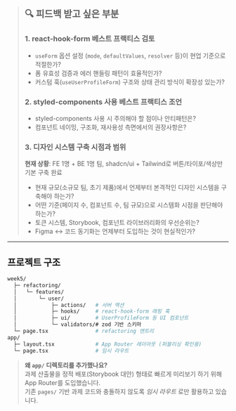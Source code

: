 > ## 🔍 피드백 받고 싶은 부분
>
> ### 1. react-hook-form 베스트 프랙티스 검토
>
> - `useForm` 옵션 설정 (`mode`, `defaultValues`, `resolver` 등)이 현업 기준으로 적절한가?
> - 폼 유효성 검증과 에러 핸들링 패턴이 효율적인가?
> - 커스텀 훅(`useUserProfileForm`) 구조와 상태 관리 방식이 확장성 있는가?
>
> ### 2. styled-components 사용 베스트 프랙티스 조언
>
> - styled-components 사용 시 주의해야 할 점이나 안티패턴은?
> - 컴포넌트 네이밍, 구조화, 재사용성 측면에서의 권장사항은?
>
> ### 3. 디자인 시스템 구축 시점과 범위
>
> **현재 상황**: FE 1명 + BE 1명 팀, shadcn/ui + Tailwind로 버튼/타이포/색상만 기본 구축 완료
>
> - 현재 규모(소규모 팀, 초기 제품)에서 언제부터 본격적인 디자인 시스템을 구축해야 하는가?
> - 어떤 기준(페이지 수, 컴포넌트 수, 팀 규모)으로 시스템화 시점을 판단해야 하는가?
> - 토큰 시스템, Storybook, 컴포넌트 라이브러리화의 우선순위는?
> - Figma ↔ 코드 동기화는 언제부터 도입하는 것이 현실적인가?

---

## 프로젝트 구조

```bash
week5/
  ├─ refactoring/
  │   └─ features/
  │       └─ user/
  │           ├─ actions/   # 서버 액션
  │           ├─ hooks/     # react-hook-form 래핑 훅
  │           ├─ ui/        # UserProfileForm 등 UI 컴포넌트
  │           └─ validators/# zod 기반 스키마
  └─ page.tsx               # refactoring 엔트리
app/
  ├─ layout.tsx             # App Router 레이아웃 (퍼블리싱 확인용)
  └─ page.tsx               # 임시 라우트
```

> **왜 `app/` 디렉토리를 추가했나요?**  
> 과제 산출물을 정적 배포(Storybook 대안) 형태로 빠르게 미리보기 하기 위해 App Router를 도입했습니다.  
> 기존 `pages/` 기반 과제 코드와 충돌하지 않도록 _임시 라우트_ 로만 활용하고 있습니다.

